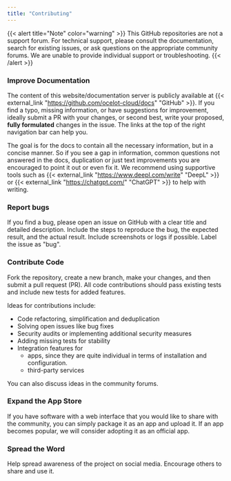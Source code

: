 ```yaml
---
title: "Contributing"
---
```


{{< alert title="Note" color="warning" >}}
This GitHub repositories are not a support forum. For technical support, please consult the documentation, search for existing issues, or ask questions on the appropriate community forums. We are unable to provide individual support or troubleshooting.
{{< /alert >}}

### Improve Documentation

The content of this website/documentation server is publicly available at {{< external_link "https://github.com/ocelot-cloud/docs" "GitHub" >}}. If you find a typo, missing information, or have suggestions for improvement, ideally submit a PR with your changes, or second best, write your proposed, **fully formulated** changes in the issue. The links at the top of the right navigation bar can help you.

The goal is for the docs to contain all the necessary information, but in a concise manner. So if you see a gap in information, common questions not answered in the docs, duplication or just text improvements you are encouraged to point it out or even fix it. We recommend using supportive tools such as {{< external_link "https://www.deepl.com/write" "DeepL" >}} or {{< external_link "https://chatgpt.com/" "ChatGPT" >}} to help with writing.

### Report bugs

If you find a bug, please open an issue on GitHub with a clear title and detailed description. Include the steps to reproduce the bug, the expected result, and the actual result. Include screenshots or logs if possible. Label the issue as "bug".

### Contribute Code

Fork the repository, create a new branch, make your changes, and then submit a pull request (PR). All code contributions should pass existing tests and include new tests for added features.

Ideas for contributions include:

* Code refactoring, simplification and deduplication
* Solving open issues like bug fixes
* Security audits or implementing additional security measures
* Adding missing tests for stability
* Integration features for
  * apps, since they are quite individual in terms of installation and configuration.
  * third-party services

You can also discuss ideas in the community forums.

### Expand the App Store

If you have software with a web interface that you would like to share with the community, you can simply package it as an app and upload it. If an app becomes popular, we will consider adopting it as an official app.

### Spread the Word

Help spread awareness of the project on social media. Encourage others to share and use it.